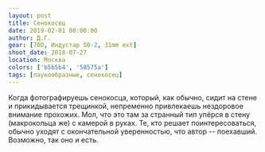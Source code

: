 ```yaml
---
layout: post
title: Сенокосец
date: 2019-02-01 00:00:00
author: Д.Г.
gear: [70D, Индустар 50-2, 31mm ext]
shoot_date: 2018-07-27
location: Москва
colors: ['b5b5b4', '58575a']
tags: [паукообразные, сенокосец]
---
```

Когда фотографируешь сенокосца, который, как обычно, сидит на стене и прикидывается трещинкой, непременно привлекаешь нездоровое внимание прохожих. Мол, что это там за странный тип упёрся в стену (макрокольца же) с камерой в руках. Те, кто решает поинтересоваться, обычно уходят с окончательной уверенностью, что автор -- поехавший.  Возможно, так оно и есть.
